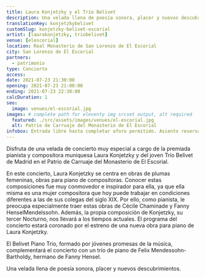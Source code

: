 ```yaml
---
title: Laura Konjetzky y el Trío Belivet
description: Una velada llena de poesía sonora, placer y nuevos descubrimientos a cargo de la premiada pianista y compositora muniquesa Laura Konjetzky y del joven Trío Belivet.
translationKey: konjetzkybelivet
customSlug: konjetzky-belivet-escorial
artist: [laurakonjetzky, triobelivet]
venue: [elescorial]
location: Real Monasterio de San Lorenzo de El Escorial
city: San Lorenzo de El Escorial
partners:
  - patrimonio
type: Concierto
access:
date: 2021-07-23 21:30:00
opening: 2021-07-23 21:00:00
ending: 2021-07-23 22:30:00
calcDuration: 1
seo:
  image: venues/el-escorial.jpg
images: # complete path for eleventy img srcset output, alt required
  featured: ./src/assets/images/venues/el-escorial.jpg
  alt: Patrio de Carruaje del Monasterio de El Escorial
infobox: Entrada libre hasta completar aforo permitido. Asiento reservado solo con invitación personal de la Fundación Goethe.
---
```


Disfruta de una velada de concierto muy especial a cargo de la premiada pianista y compositora muniquesa Laura Konjetzky y del joven Trío Belivet de Madrid en el Patrio de Carruaje del Monasterio de El Escorial.

En este concierto, Laura Konjetzky se centra en obras de plumas femeninas, obras para piano de compositoras. Conocer estas composiciones fue muy conmovedor e inspirador para ella, ya que ella misma es una mujer compositora que hoy puede trabajar en condiciones diferentes a las de sus colegas del siglo XIX. Por ello, como pianista, le preocupa especialmente traer estas obras de Cécile Chaminade y Fanny HenselMendelssohn. Además, la propia composición de Konjetzky, su tercer Nocturno, nos llevará a los tiempos actuales. El programa del concierto estará coronado por el estreno de una nueva obra para piano de Laura Konjetzky.

El Belivet Piano Trio, formado por jóvenes promesas de la música, complementará el concierto con un trío de piano de Felix Mendessohn-Bartholdy, hermano de Fanny Hensel.

Una velada llena de poesía sonora, placer y nuevos descubrimientos.

